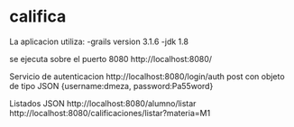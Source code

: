 # califica

La aplicacion utiliza:
-grails version 3.1.6
-jdk 1.8

se ejecuta sobre el puerto 8080
http://localhost:8080/

Servicio de autenticacion
http://localhost:8080/login/auth
post con objeto de tipo JSON
{username:dmeza, password:Pa55word}

Listados JSON
http://localhost:8080/alumno/listar
http://localhost:8080/calificaciones/listar?materia=M1
